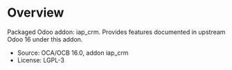 # Overview

Packaged Odoo addon: iap_crm. Provides features documented in upstream Odoo 16 under this addon.

- Source: OCA/OCB 16.0, addon iap_crm
- License: LGPL-3
